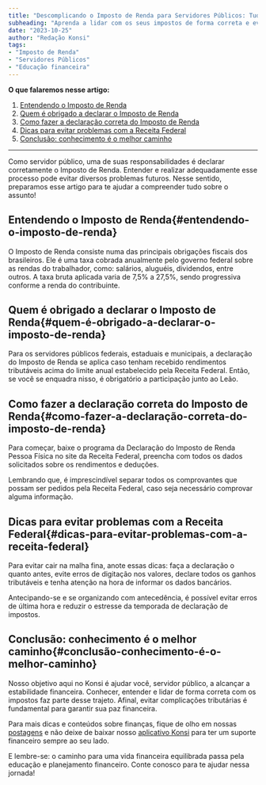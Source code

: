 ```yaml
---
title: "Descomplicando o Imposto de Renda para Servidores Públicos: Tudo o que Você Precisa Saber"
subheading: "Aprenda a lidar com os seus impostos de forma correta e evite complicações futuras."
date: "2023-10-25"
author: "Redação Konsi"
tags:
- "Imposto de Renda"
- "Servidores Públicos"
- "Educação financeira"
---
```


**O que falaremos nesse artigo:**

1. [Entendendo o Imposto de Renda](#entendendo-o-imposto-de-renda)
2. [Quem é obrigado a declarar o Imposto de Renda](#quem-é-obrigado-a-declarar-o-imposto-de-renda)
3. [Como fazer a declaração correta do Imposto de Renda](#como-fazer-a-declaração-correta-do-imposto-de-renda)
4. [Dicas para evitar problemas com a Receita Federal](#dicas-para-evitar-problemas-com-a-receita-federal)
5. [Conclusão: conhecimento é o melhor caminho](#conclusão-conhecimento-é-o-melhor-caminho)

---

Como servidor público, uma de suas responsabilidades é declarar corretamente o Imposto de Renda. Entender e realizar adequadamente esse processo pode evitar diversos problemas futuros. Nesse sentido, preparamos esse artigo para te ajudar a compreender tudo sobre o assunto! 

## Entendendo o Imposto de Renda{#entendendo-o-imposto-de-renda}

O Imposto de Renda consiste numa das principais obrigações fiscais dos brasileiros. Ele é uma taxa cobrada anualmente pelo governo federal sobre as rendas do trabalhador, como: salários, aluguéis, dividendos, entre outros. A taxa bruta aplicada varia de 7,5% a 27,5%, sendo progressiva conforme a renda do contribuinte.

## Quem é obrigado a declarar o Imposto de Renda{#quem-é-obrigado-a-declarar-o-imposto-de-renda}

Para os servidores públicos federais, estaduais e municipais, a declaração do Imposto de Renda se aplica caso tenham recebido rendimentos tributáveis acima do limite anual estabelecido pela Receita Federal. Então, se você se enquadra nisso, é obrigatório a participação junto ao Leão.

## Como fazer a declaração correta do Imposto de Renda{#como-fazer-a-declaração-correta-do-imposto-de-renda}

Para começar, baixe o programa da Declaração do Imposto de Renda Pessoa Física no site da Receita Federal, preencha com todos os dados solicitados sobre os rendimentos e deduções.

Lembrando que, é imprescindível separar todos os comprovantes que possam ser pedidos pela Receita Federal, caso seja necessário comprovar alguma informação.

## Dicas para evitar problemas com a Receita Federal{#dicas-para-evitar-problemas-com-a-receita-federal}

Para evitar cair na malha fina, anote essas dicas: faça a declaração o quanto antes, evite erros de digitação nos valores, declare todos os ganhos tributáveis e tenha atenção na hora de informar os dados bancários.

Antecipando-se e se organizando com antecedência, é possível evitar erros de última hora e reduzir o estresse da temporada de declaração de impostos.
 
## Conclusão: conhecimento é o melhor caminho{#conclusão-conhecimento-é-o-melhor-caminho}

Nosso objetivo aqui no Konsi é ajudar você, servidor público, a alcançar a estabilidade financeira. Conhecer, entender e lidar de forma correta com os impostos faz parte desse trajeto. Afinal, evitar complicações tributárias é fundamental para garantir sua paz financeira.

Para mais dicas e conteúdos sobre finanças, fique de olho em nossas [postagens](https://www.konsi.com.br/postagens) e não deixe de baixar nosso [aplicativo Konsi](https://www.konsi.com.br/app) para ter um suporte financeiro sempre ao seu lado.

E lembre-se: o caminho para uma vida financeira equilibrada passa pela educação e planejamento financeiro. Conte conosco para te ajudar nessa jornada!